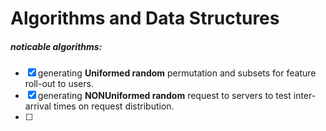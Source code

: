 # Algorithms and Data Structures

##### noticable algorithms:
- [X] generating **Uniformed random** permutation and subsets for feature roll-out to users.
- [X] generating **NONUniformed random** request to servers to test inter-arrival times on request distribution.
- [ ] 
